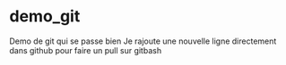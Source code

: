 # demo_git
Demo de git 
qui se passe bien
Je rajoute une nouvelle ligne directement dans github pour faire un pull sur gitbash
